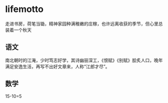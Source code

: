 # lifemotto
走进书房，荷笔当锄，精神家园种满稚嫩的庄稼，也许远离收获的季节，但心里总装着一个秋天



## 语文

​	南北朝时的江淹，少时笃志好学，其诗幽丽深工，《恨赋》《别赋》脍炙人口，晚年满足安逸生活，再写不出好文章来，人称“江郎才尽”。





## 数学

15-10=5



